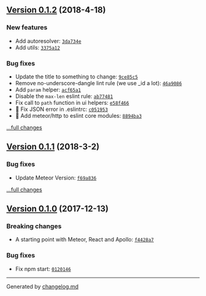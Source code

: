 ## [Version 0.1.2](https://github.com/adamdawkins/base/releases/tag/v0.1.2) (2018-4-18)

### New features

- Add autoresolver: [`3da734e`](https://github.com/adamdawkins/base/commit/3da734e)
- Add utils: [`3375a12`](https://github.com/adamdawkins/base/commit/3375a12)

### Bug fixes

- Update the title to something to change: [`9ce85c5`](https://github.com/adamdawkins/base/commit/9ce85c5)
- Remove no-underscore-dangle lint rule (we use _id a lot): [`46a9086`](https://github.com/adamdawkins/base/commit/46a9086)
- Add `param` helper: [`acf65a1`](https://github.com/adamdawkins/base/commit/acf65a1)
- Disable the `max-len` eslint rule: [`ab77481`](https://github.com/adamdawkins/base/commit/ab77481)
- Fix call to `path` function in ui helpers: [`e58f466`](https://github.com/adamdawkins/base/commit/e58f466)
- 🔧 Fix JSON error in .eslintrc: [`c051953`](https://github.com/adamdawkins/base/commit/c051953)
- 🍫 Add meteor/http to eslint core modules: [`8894ba3`](https://github.com/adamdawkins/base/commit/8894ba3)

[...full changes](https://github.com/adamdawkins/base/compare/v0.1.1...v0.1.2)

## [Version 0.1.1](https://github.com/adamdawkins/base/releases/tag/v0.1.1) (2018-3-2)

### Bug fixes

- Update Meteor Version: [`f69a836`](https://github.com/adamdawkins/base/commit/f69a836)

[...full changes](https://github.com/adamdawkins/base/compare/v0.1.0...v0.1.1)

## [Version 0.1.0](https://github.com/adamdawkins/base/releases/tag/v0.1.0) (2017-12-13)

### Breaking changes

- A starting point with Meteor, React and Apollo: [`f4428a7`](https://github.com/adamdawkins/base/commit/f4428a7)

### Bug fixes

- Fix npm start: [`0120146`](https://github.com/adamdawkins/base/commit/0120146)

---

Generated by [changelog.md](https://github.com/egoist/changelog.md)
